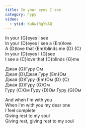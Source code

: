 ```yaml
---
title: In your eyes I see
category: Гуру
video:
  - ytid: KuDwlRgYbAQ
---
```

In your {G}eyes I see  
In your {D}eyes I see a {Em}love  
A {D}love that {Em}blinds me {D} {C}  
In your {D}eyes I {G}see  
I see a {C}love that {D}blinds {G}me

Джая {G}Гуру Ом  
Джая {D}Джая Гуру {Em}Ом  
Джая {D}Гуру {Em}Ом {D} {C}  
Джая {D}Гуру {G}Ом  
Гуру {C}Ом Гуру {D}Ом Гуру {G}Ом

And when I'm with you  
When I'm with you my dear one  
I feel complete  
Giving rest to my soul  
Giving rest, giving rest to my soul
